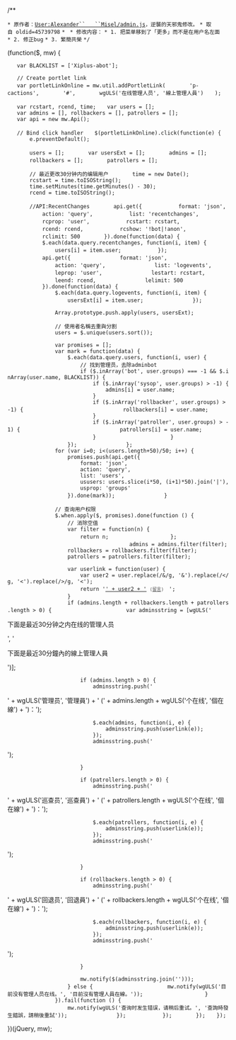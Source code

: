 /\*\*

`* 原作者：`[`User:Alexander``   ``Misel/admin.js`](https://zh.wikipedia.org/wiki/User:Alexander_Misel/admin.js "wikilink")`，逆襲的天邪鬼修改。`
`* 取自 oldid=45739798`
`* `
`* 修改内容：`
`* 1. 把菜单移到了「更多」而不是在用户名左面`
`* 2. 修正bug`
`* 3. 繁簡共榮`
`*/`

(function($, mw) {

`   var BLACKLIST = ['Xiplus-abot'];`

`   // Create portlet link`
`   var portletLinkOnline = mw.util.addPortletLink(`
`       'p-cactions',`
`       '#',`
`       wgULS('在线管理人员', '線上管理人員')`
`   );`

`   var rcstart, rcend, time;`
`   var users = [];`
`   var admins = [], rollbackers = [], patrollers = [];`
`   var api = new mw.Api();`

`   // Bind click handler`
`   $(portletLinkOnline).click(function(e) {`
`       e.preventDefault();`

`       users = [];`
`       var usersExt = [];`
`       admins = [];`
`       rollbackers = [];`
`       patrollers = [];`

`       // 最近更改30分钟内的编辑用户`
`       time = new Date();`
`       rcstart = time.toISOString();`
`       time.setMinutes(time.getMinutes() - 30);`
`       rcend = time.toISOString();`

`       //API:RecentChanges`
`       api.get({`
`           format: 'json',`
`           action: 'query',`
`           list: 'recentchanges',`
`           rcprop: 'user',`
`           rcstart: rcstart,`
`           rcend: rcend,`
`           rcshow: '!bot|!anon',`
`           rclimit: 500`
`       }).done(function(data) {`
`           $.each(data.query.recentchanges, function(i, item) {`
`               users[i] = item.user;`
`           });`
`           api.get({`
`               format: 'json',`
`               action: 'query',`
`               list: 'logevents',`
`               leprop: 'user',`
`               lestart: rcstart,`
`               leend: rcend,`
`               lelimit: 500`
`           }).done(function(data) {`
`               $.each(data.query.logevents, function(i, item) {`
`                   usersExt[i] = item.user;`
`               });`

`               Array.prototype.push.apply(users, usersExt);`

`               // 使用者名稱去重與分割`
`               users = $.unique(users.sort());`

`               var promises = [];`
`               var mark = function(data) {`
`                   $.each(data.query.users, function(i, user) {`
`                       // 找到管理员，去除adminbot`
`                       if ($.inArray('bot', user.groups) === -1 && $.inArray(user.name, BLACKLIST)) {`
`                           if ($.inArray('sysop', user.groups) > -1) {`
`                               admins[i] = user.name;`
`                           }`
`                           if ($.inArray('rollbacker', user.groups) > -1) {`
`                               rollbackers[i] = user.name;`
`                           }`
`                           if ($.inArray('patroller', user.groups) > -1) {`
`                               patrollers[i] = user.name;`
`                           }`
`                       }`
`                   });`
`               };`
`               for (var i=0; i<(users.length+50)/50; i++) {`
`                   promises.push(api.get({`
`                       format: 'json',`
`                       action: 'query',`
`                       list: 'users',`
`                       ususers: users.slice(i*50, (i+1)*50).join('|'),`
`                       usprop: 'groups'`
`                   }).done(mark));`
`               }`

`               // 查询用户权限`
`               $.when.apply($, promises).done(function () {`
`                   // 消除空值`
`                   var filter = function(n) {`
`                       return n;`
`                   };`
`                   `
`                   admins = admins.filter(filter);`
`                   rollbackers = rollbackers.filter(filter);`
`                   patrollers = patrollers.filter(filter);`

`                   var userlink = function(user) {`
`                       var user2 = user.replace(/&/g, '&').replace(/</g, '<').replace(/>/g, '<');`
`                       return '`<a href="/wiki/User:' + user2 + '" target="_blank">`' + user2 + '`</a>` `<small style="opacity:.75;">`(`<a href="/wiki/User talk:' + user2 + '" target="_blank">`留言`</a>`)`</small>`　';`
`                   }`
`                   `
`                   if (admins.length + rollbackers.length + patrollers.length > 0) {`
`                       var adminsstring = [wgULS('`

下面是最近30分钟之内在线的管理人员

', '

下面是最近30分鐘內的線上管理人員

')\];

`                       if (admins.length > 0) {`
`                           adminsstring.push('`

' + wgULS('管理员', '管理員') + ' (' + admins.length + wgULS('个在线', '個在線') + ')：');

`                           $.each(admins, function(i, e) {`
`                               adminsstring.push(userlink(e));`
`                           });`
`                           adminsstring.push('`

');

`                       }`

`                       if (patrollers.length > 0) {`
`                           adminsstring.push('`

' + wgULS('巡查员', '巡查員') + ' (' + patrollers.length + wgULS('个在线', '個在線') + ')：');

`                           $.each(patrollers, function(i, e) {`
`                               adminsstring.push(userlink(e));`
`                           });`
`                           adminsstring.push('`

');

`                       }`

`                       if (rollbackers.length > 0) {`
`                           adminsstring.push('`

' + wgULS('回退员', '回退員') + ' (' + rollbackers.length + wgULS('个在线', '個在線') + ')：');

`                           $.each(rollbackers, function(i, e) {`
`                               adminsstring.push(userlink(e));`
`                           });`
`                           adminsstring.push('`

');

`                       }`

`                       mw.notify($(adminsstring.join('')));`
`                   } else {`
`                       mw.notify(wgULS('目前没有管理人员在线。', '目前沒有管理人員在線。'));`
`                   }`
`               }).fail(function () {`
`                   mw.notify(wgULS('查询时发生错误，请稍后重试。', '查詢時發生錯誤，請稍後重試'));`
`               });`
`           });`
`       });`
`   });`

})(jQuery, mw);
